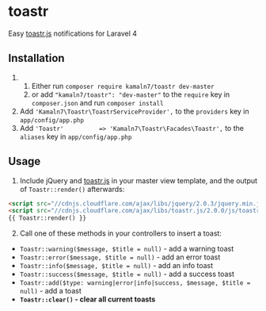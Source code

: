 toastr
======

Easy [toastr.js](https://github.com/CodeSeven/toastr) notifications for Laravel 4

Installation
------------

1. 1. Either run `composer require kamaln7/toastr dev-master`
   2. or add `"kamaln7/toastr": "dev-master"` to the `require` key in `composer.json` and run `composer install`
2. Add `'Kamaln7\Toastr\ToastrServiceProvider',` to the `providers` key in `app/config/app.php`
3. Add `'Toastr'          => 'Kamaln7\Toastr\Facades\Toastr',` to the `aliases` key in `app/config/app.php`

Usage
-----

1. Include jQuery and [toastr.js](https://github.com/CodeSeven/toastr) in your master view template, and the output of `Toastr::render()` afterwards:

``` html
<script src="//cdnjs.cloudflare.com/ajax/libs/jquery/2.0.3/jquery.min.js"></script>
<script src="//cdnjs.cloudflare.com/ajax/libs/toastr.js/2.0.0/js/toastr.min.js"></script>
{{ Toastr::render() }}
```

2. Call one of these methods in your controllers to insert a toast:
  - `Toastr::warning($message, $title = null)` - add a warning toast
  - `Toastr::error($message, $title = null)` - add an error toast
  - `Toastr::info($message, $title = null)` - add an info toast
  - `Toastr::success($message, $title = null)` - add a success toast
  - `Toastr::add($type: warning|error|info|success, $message, $title = null)` - add a toast
  - **`Toastr::clear()` - clear all current toasts**
